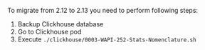 To migrate from 2.12 to 2.13 you need to perform following steps:

1. Backup Clickhouse database
2. Go to Clickhouse pod
3. Execute `./clickhouse/0003-WAPI-252-Stats-Nomenclature.sh`
